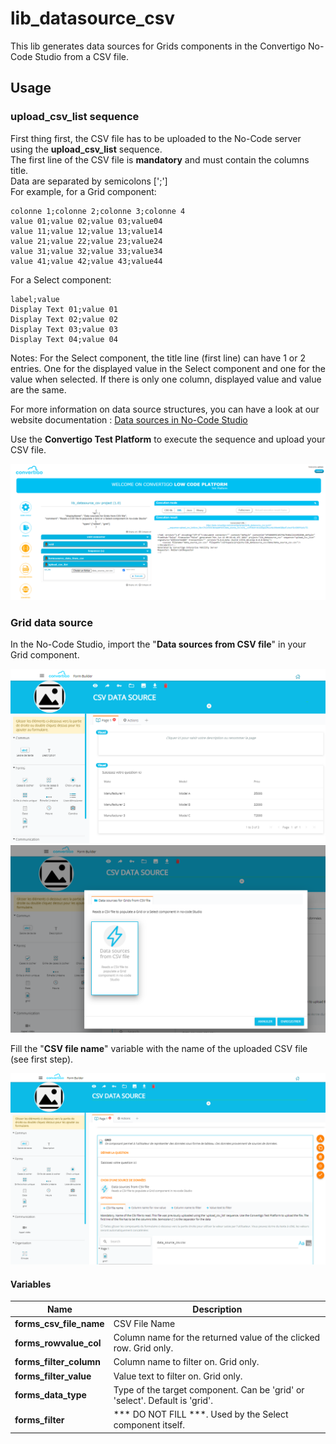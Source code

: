 # lib_datasource_csv

This lib generates data sources for Grids components in the Convertigo No-Code Studio from a CSV file.

## Usage

### upload_csv_list sequence

First thing first, the CSV file has to be uploaded to the No-Code server using the **upload_csv_list** sequence.\
The first line of the CSV file is **mandatory** and must contain the columns title.\
Data are separated by semicolons [';']\
For example, for a Grid component:

```
colonne 1;colonne 2;colonne 3;colonne 4
value 01;value 02;value 03;value04
value 11;value 12;value 13;value14
value 21;value 22;value 23;value24
value 31;value 32;value 33;value34
value 41;value 42;value 43;value44
```

For a Select component:

```
label;value
Display Text 01;value 01
Display Text 02;value 02
Display Text 03;value 03
Display Text 04;value 04
```
Notes: For the Select component, the title line (first line) can have 1 or 2 entries. One for the displayed value in the Select component and one for the value when selected. If there is only one column, displayed value and value are the same.

For more information on data source structures, you can have a look at our website documentation :
[Data sources in No-Code Studio](https://doc.convertigo.com/documentation/latest/no-code-forms/creating-data-for-c8o-forms/#data-sources)

Use the **Convertigo Test Platform** to execute the sequence and upload your CSV file.

![LOW CODE TEST PLATFORM](./doc/imgs/nocode_studio_csv_datasources_00.png)

### Grid data source

In the No-Code Studio, import the "**Data sources from CSV file**" in your Grid component.

![GRID COMPONENT](./doc/imgs/nocode_studio_csv_datasources_01.png)
![GRID DATA SOURCE](./doc/imgs/nocode_studio_csv_datasources_02.png)

Fill the "**CSV file name**" variable with the name of the uploaded CSV file (see first step).

![GRID DATA SOURCE VARIABLE](./doc/imgs/nocode_studio_csv_datasources_03.png)

#### Variables

| Name                    | Description                                           |
|-------------------------|-------------------------------------------------------|
| **forms_csv_file_name** | CSV File Name                                         |
| **forms_rowvalue_col**  | Column name for the returned value of the clicked row. Grid only. |
| **forms_filter_column** | Column name to filter on. Grid only.                              |
| **forms_filter_value**  | Value text to filter on. Grid only.                               |
| **forms_data_type**     | Type of the target component. Can be 'grid' or 'select'. Default is 'grid'.                              |
| **forms_filter**        | *** DO NOT FILL ***. Used by the Select component itself.                               |

